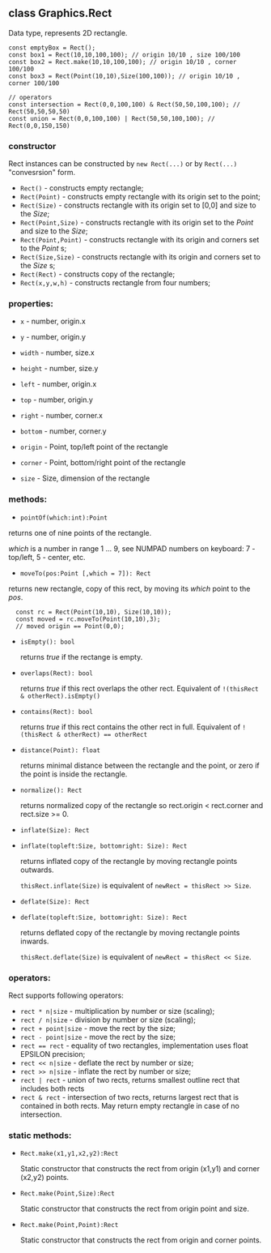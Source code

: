 ## class Graphics.Rect

Data type, represents 2D rectangle.

```JS
const emptyBox = Rect();
const box1 = Rect(10,10,100,100); // origin 10/10 , size 100/100
const box2 = Rect.make(10,10,100,100); // origin 10/10 , corner 100/100
const box3 = Rect(Point(10,10),Size(100,100)); // origin 10/10 , corner 100/100

// operators
const intersection = Rect(0,0,100,100) & Rect(50,50,100,100); // Rect(50,50,50,50)
const union = Rect(0,0,100,100) | Rect(50,50,100,100); // Rect(0,0,150,150)
```

### constructor

Rect instances can be constructed by `new Rect(...)` or by `Rect(...)` "convesrsion" form. 

* `Rect()`  - constructs empty rectangle;
* `Rect(Point)`  - constructs empty rectangle with its origin set to the point;
* `Rect(Size)`  - constructs rectangle with its origin set to [0,0] and size to the _Size_;
* `Rect(Point,Size)`  - constructs rectangle with its origin set to the _Point_ and size to the _Size_;
* `Rect(Point,Point)`  - constructs rectangle with its origin and corners set to the _Point_ s;
* `Rect(Size,Size)`  - constructs rectangle with its origin and corners set to the _Size_ s;
* `Rect(Rect)`  - constructs copy of the rectangle;
* `Rect(x,y,w,h)`  - constructs rectangle from four numbers;

### properties:

* `x` - number, origin.x 
* `y` - number, origin.y 
* `width` - number, size.x 
* `height` - number, size.y 

* `left` - number, origin.x  
* `top` - number, origin.y  
* `right` - number, corner.x  
* `bottom` - number, corner.y  

* `origin` - Point, top/left point of the rectangle 
* `corner` - Point, bottom/right point of the rectangle 

* `size` - Size, dimension of the rectangle 

### methods:

* `pointOf(which:int):Point` 

returns one of nine points of the rectangle. 

_which_ is a number in range 1 ... 9, see NUMPAD numbers on keyboard: 7 - top/left, 5 - center, etc.  

* `moveTo(pos:Point [,which = 7]): Rect`

returns new rectangle, copy of this rect, by moving its _which_ point to the _pos_.

```
  const rc = Rect(Point(10,10), Size(10,10));
  const moved = rc.moveTo(Point(10,10),3); 
  // moved origin == Point(0,0);
```

* `isEmpty(): bool`

  returns _true_ if the rectange is empty.

* `overlaps(Rect): bool`

  returns _true_ if this rect overlaps the other rect. Equivalent of `!(thisRect & otherRect).isEmpty()`

* `contains(Rect): bool`

  returns _true_ if this rect contains the other rect in full. Equivalent of `!(thisRect & otherRect) == otherRect`

* `distance(Point): float`

  returns minimal distance between the rectangle and the point, or zero if the point is inside the rectangle.

* `normalize(): Rect`

  returns normalized copy of the rectangle so rect.origin < rect.corner and rect.size >= 0.

* `inflate(Size): Rect`
* `inflate(topleft:Size, bottomright: Size): Rect`

  returns inflated copy of the rectangle by moving rectangle points outwards.

  `thisRect.inflate(Size)` is equivalent of `newRect = thisRect >> Size`.

* `deflate(Size): Rect`
* `deflate(topleft:Size, bottomright: Size): Rect`

  returns deflated copy of the rectangle by moving rectangle points inwards.
  
  `thisRect.deflate(Size)` is equivalent of `newRect = thisRect << Size`.

### operators:

Rect supports following operators:

* `rect * n|size` - multiplication by number or size (scaling);
* `rect / n|size` - division by number or size (scaling); 
* `rect + point|size` - move the rect by the size;
* `rect - point|size` - move the rect by the size;
* `rect == rect` - equality of two rectangles, implementation uses float EPSILON precision;
* `rect << n|size` - deflate the rect by number or size;
* `rect >> n|size` - inflate the rect by number or size;
* `rect | rect` - union of two rects, returns smallest outline rect that includes both rects
* `rect & rect` - intersection of two rects, returns largest rect that is contained in both rects. May return empty rectangle in case of no intersection.

### static methods:

 * `Rect.make(x1,y1,x2,y2):Rect`
 
   Static constructor that constructs the rect from origin (x1,y1) and corner (x2,y2) points.
 
 * `Rect.make(Point,Size):Rect`
 
   Static constructor that constructs the rect from origin point and size.
 
 * `Rect.make(Point,Point):Rect`
 
   Static constructor that constructs the rect from origin and corner points.
 
 